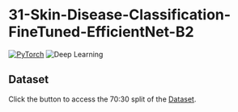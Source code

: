# 31-Skin-Disease-Classification-FineTuned-EfficientNet-B2

[![PyTorch](https://img.shields.io/badge/Framework-PyTorch-79FFE1)](https://pytorch.org)
![Deep Learning](https://img.shields.io/badge/Type-Computer%20Vision-79FFE1)


## Dataset 
Click the button to access the 70:30 split of the [Dataset](https://drive.google.com/drive/folders/1AiDVpgy-o4ZLKXZ_yqnWWEHFYhCbrfP1?usp=share_link).


